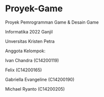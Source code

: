 # Proyek-Game

Proyek Pemrogramman Game & Desain Game

Informatika 2022 Ganjil

Unversitas Kristen Petra


Anggota Kelompok:

Ivan Chandra (C14200119)

Felix (C14200165)

Gabriella Evangeline (C14200190)

Michael Ryanto (C14200205)
